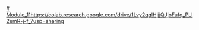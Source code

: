 [# Module_11](https://colab.research.google.com/drive/1Lvy2qqlHjjjQJjoFufq_PLl2emR-j-f_?usp=sharing)https://colab.research.google.com/drive/1Lvy2qqlHjjjQJjoFufq_PLl2emR-j-f_?usp=sharing

